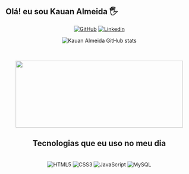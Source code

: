 ## Olá! eu sou Kauan Almeida 🖐️

<div align="center">
       
[![GitHub](https://img.shields.io/badge/GitHub-100000?style=for-the-badge&logo=github&logoColor=white)](https://github.com/Kauan-deAlmeida)
[![Linkedin](https://img.shields.io/badge/LinkedIn-0077B5?style=for-the-badge&logo=linkedin&logoColor=white)](https://www.linkedin.com/in/kauan-almeida-1b5ba6169/)

</div>
       

<div align="center">
       
![Kauan Almeida GitHub stats](https://github-readme-stats.vercel.app/api?username=Kauan-Almeida&show_icons=true&theme=dracula)

</div>

##

<br>
<div align="center"><img align="center" height="180em" width="450em"
       src="https://github-readme-stats.vercel.app/api/top-langs/?username=Kauan-Almeida&layout=compact&langs_count=7&theme=tokyonight"/>
</div>

<div align="center">

## Tecnologias que eu uso no meu dia

</div>

<div align="center" style=display: inline_block><br/>
    <img align="center" alt="HTML5" src=https://img.shields.io/badge/HTML5-E34F26?style=for-the-badge&logo=html5&logoColor=white>
    <img align="center" alt="CSS3" src=https://img.shields.io/badge/CSS3-1572B6?style=for-the-badge&logo=css3&logoColor=white>
    <img align="center" alt="JavaScript" src=https://img.shields.io/badge/JavaScript-F7DF1E?style=for-the-badge&logo=javascript&logoColor=black>
    <img align="center" alt="MySQL" src=https://img.shields.io/badge/MySQL-005C84?style=for-the-badge&logo=mysql&logoColor=white>
</div>
